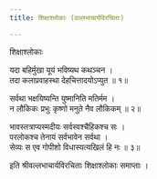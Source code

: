 ```yaml
---
title: शिक्षाश्लोकाः (वल्लभाचार्यविरचिताः)

---
```

  
 शिक्षाश्लोकाः   
  
यदा बहिर्मुखा यूयं भविष्यथ कथञ्चन ।  
तदा कलाप्रवाहस्था देहचित्तादयोऽप्युत ॥ १॥  
  
सर्वथा भक्षयिष्यन्ति युष्मानिति मतिर्मम ।  
न लौकिकः प्रभुः कृष्णो मनुते नैव लौकिकम् ॥ २॥  
  
भावस्तत्राप्यस्मदीयः सर्वस्वश्चैहिकश्च सः ।  
परलोकश्च तेनायं सर्वभावेन सर्वथा ।  
सेव्यः स एव गोपीशो विधास्यत्यखिलं हि नः ॥ ३॥  
  
इति श्रीवल्लभाचार्यविरचिताः शिक्षाश्लोकाः समाप्ताः ।  
  
  

  
